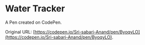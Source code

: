# Water Tracker

A Pen created on CodePen.

Original URL: [https://codepen.io/Sri-sabari-Anand/pen/ByoqyLO](https://codepen.io/Sri-sabari-Anand/pen/ByoqyLO).

